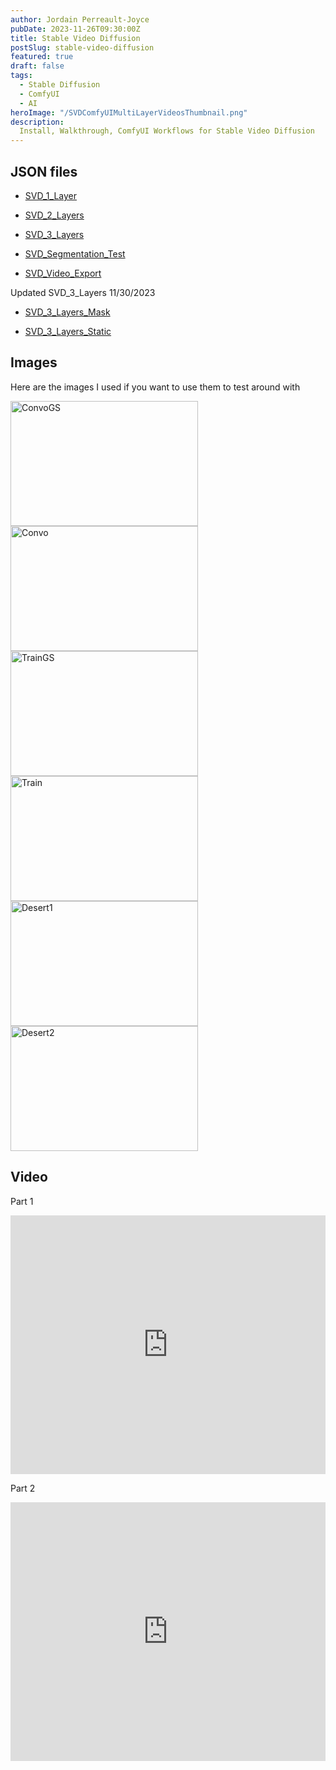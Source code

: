 ```yaml
---
author: Jordain Perreault-Joyce
pubDate: 2023-11-26T09:30:00Z
title: Stable Video Diffusion
postSlug: stable-video-diffusion
featured: true
draft: false
tags:
  - Stable Diffusion
  - ComfyUI
  - AI
heroImage: "/SVDComfyUIMultiLayerVideosThumbnail.png"
description:
  Install, Walkthrough, ComfyUI Workflows for Stable Video Diffusion
---
```


## JSON files 

- [SVD_1_Layer](https://cdn.discordapp.com/attachments/1178733270930837646/1178733659033960551/SVD_1_Layer.json?ex=65773844&is=6564c344&hm=86c11ee26ee1543f764d4bd0f3fb55e39abf928665600bafc2ba389752bd7dac&)
- [SVD_2_Layers](https://cdn.discordapp.com/attachments/1178733270930837646/1178733703359369277/SVD_2_Layers.json?ex=6577384e&is=6564c34e&hm=79526a877c3f84940b977626a38305672edb64b0274ae08cbf16fc5a9467405a&)
- [SVD_3_Layers](https://cdn.discordapp.com/attachments/1178733270930837646/1178733722598658198/SVD_3_Layers.json?ex=65773853&is=6564c353&hm=543616160a99449ff700d3adf18a5cdf0f2270b9c2adfb2d80723e30275ff8ee&)

- [SVD_Segmentation_Test](https://cdn.discordapp.com/attachments/1178733270930837646/1178733734191714325/SVD_Segmentation_Test.json?ex=65773856&is=6564c356&hm=45b0064fdd9bd16bfce6b879b27a9b0f62781a2348ac15dba0a15196e5167479&)
- [SVD_Video_Export](https://cdn.discordapp.com/attachments/1178733270930837646/1178733747659620443/SVD_Video_Export.json?ex=65773859&is=6564c359&hm=9c7826ee6537fee937e786087a395e57d3145278484b7985f55de7e3a446cbf4&)

Updated SVD_3_Layers 11/30/2023

- [SVD_3_Layers_Mask](https://cdn.discordapp.com/attachments/1178733270930837646/1179896307792478268/SVD_3_Layers_Masks.json?ex=657b7311&is=6568fe11&hm=a8a9d8b3e98fce0d1b38503096f1db8296989936ca1a1cbd866ee9e477a0a3cc&)

- [SVD_3_Layers_Static](https://cdn.discordapp.com/attachments/1178733270930837646/1179896323802140733/SVD_3_Layers_Static.json?ex=657b7315&is=6568fe15&hm=c8382442be1bf9ee6b2284d43925fb9092da8c83061b7d7197940f1074db1b8f&)


## Images

Here are the images I used if you want to use them to test around with

<div class="grid grid-cols-2 gap-1">
    <img src="/blog/images/stable-video-diffusion/Convo_GS_576x1024.png" alt="ConvoGS" width="300" height="200">
    <img src="/blog/images/stable-video-diffusion/Convo576x1024.png" alt="Convo" width="300" height="200">
</div>
<div class="grid grid-cols-2 gap-1">
    <img src="/blog/images/stable-video-diffusion/Train_GS_576x1024.png" alt="TrainGS" width="300" height="200">
    <img src="/blog/images/stable-video-diffusion/Train576x1024.png" alt="Train" width="300" height="200">
</div>
<div class="grid grid-cols-2 gap-1">
    <img src="/blog/images/stable-video-diffusion/Desert_Rails576x1024.png" alt="Desert1" width="300" height="200">
    <img src="/blog/images/stable-video-diffusion/Desert576x1024.png" alt="Desert2" width="300" height="200">
</div>

## Video

Part 1

<iframe width="100%" height="414" src="https://www.youtube.com/embed/ID6IESHjKzE?si=FIYJ6bdh3-j34G9q" title="YouTube video player" frameborder="0" allow="accelerometer; autoplay; clipboard-write; encrypted-media; gyroscope; picture-in-picture; web-share" allowfullscreen></iframe>

Part 2

<iframe width="100%" height="414" src="https://www.youtube.com/embed/wRwUcSMqYNI?si=Ror7LNz_UT2HaXfh" title="YouTube video player" frameborder="0" allow="accelerometer; autoplay; clipboard-write; encrypted-media; gyroscope; picture-in-picture; web-share" allowfullscreen></iframe>
